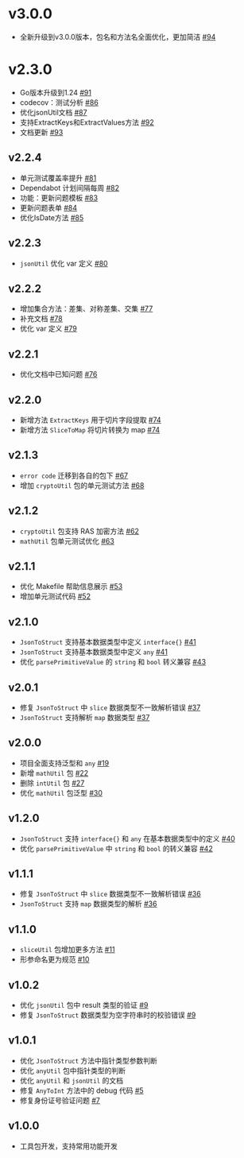 # v3.0.0
- 全新升级到v3.0.0版本，包名和方法名全面优化，更加简洁 [#94](https://github.com/jefferyjob/go-easy-utils/pull/94)

# v2.3.0
- Go版本升级到1.24 [#91](https://github.com/jefferyjob/go-easy-utils/pull/91)
- codecov：测试分析 [#86](https://github.com/jefferyjob/go-easy-utils/pull/86)
- 优化jsonUtil文档 [#87](https://github.com/jefferyjob/go-easy-utils/pull/87)
- 支持ExtractKeys和ExtractValues方法 [#92](https://github.com/jefferyjob/go-easy-utils/pull/92)
- 文档更新 [#93](https://github.com/jefferyjob/go-easy-utils/pull/93)

## v2.2.4
- 单元测试覆盖率提升 [#81](https://github.com/jefferyjob/go-easy-utils/pull/81)
- Dependabot 计划间隔每周 [#82](https://github.com/jefferyjob/go-easy-utils/pull/82)
- 功能：更新问题模板 [#83](https://github.com/jefferyjob/go-easy-utils/pull/83)
- 更新问题表单 [#84](https://github.com/jefferyjob/go-easy-utils/pull/84)
- 优化IsDate方法  [#85](https://github.com/jefferyjob/go-easy-utils/pull/85)

## v2.2.3
- `jsonUtil` 优化 var 定义 [#80](https://github.com/jefferyjob/go-easy-utils/pull/80)

## v2.2.2
- 增加集合方法：差集、对称差集、交集 [#77](https://github.com/jefferyjob/go-easy-utils/pull/77)
- 补充文档 [#78](https://github.com/jefferyjob/go-easy-utils/pull/78)
- 优化 var 定义 [#79](https://github.com/jefferyjob/go-easy-utils/pull/79)

## v2.2.1
- 优化文档中已知问题 [#76](https://github.com/jefferyjob/go-easy-utils/pull/76)

## v2.2.0
- 新增方法 `ExtractKeys` 用于切片字段提取 [#74](https://github.com/jefferyjob/go-easy-utils/pull/74)
- 新增方法 `SliceToMap` 将切片转换为 map [#74](https://github.com/jefferyjob/go-easy-utils/pull/74)

## v2.1.3
- `error code` 迁移到各自的包下 [#67](https://github.com/jefferyjob/go-easy-utils/pull/67)
- 增加 `cryptoUtil` 包的单元测试方法 [#68](https://github.com/jefferyjob/go-easy-utils/pull/68)

## v2.1.2
- `cryptoUtil` 包支持 RAS 加密方法 [#62](https://github.com/jefferyjob/go-easy-utils/pull/62)
- `mathUtil` 包单元测试优化 [#63](https://github.com/jefferyjob/go-easy-utils/pull/63)

## v2.1.1
- 优化 Makefile 帮助信息展示 [#53](https://github.com/jefferyjob/go-easy-utils/pull/53)
- 增加单元测试代码 [#52](https://github.com/jefferyjob/go-easy-utils/pull/52)

## v2.1.0
- `JsonToStruct` 支持基本数据类型中定义 `interface{}` [#41](https://github.com/jefferyjob/go-easy-utils/pull/41)
- `JsonToStruct` 支持基本数据类型中定义 `any` [#41](https://github.com/jefferyjob/go-easy-utils/pull/41)
- 优化 `parsePrimitiveValue` 的 `string` 和 `bool` 转义兼容 [#43](https://github.com/jefferyjob/go-easy-utils/pull/43)

## v2.0.1
- 修复 `JsonToStruct` 中 `slice` 数据类型不一致解析错误 [#37](https://github.com/jefferyjob/go-easy-utils/pull/37)
- `JsonToStruct` 支持解析 `map` 数据类型 [#37](https://github.com/jefferyjob/go-easy-utils/pull/37)

## v2.0.0
- 项目全面支持泛型和 `any` [#19](https://github.com/jefferyjob/go-easy-utils/pull/19)
- 新增 `mathUtil` 包 [#22](https://github.com/jefferyjob/go-easy-utils/pull/22)
- 删除 `intUtil` 包 [#27](https://github.com/jefferyjob/go-easy-utils/pull/27)
- 优化 `mathUtil` 包泛型 [#30](https://github.com/jefferyjob/go-easy-utils/pull/30)

## v1.2.0
- `JsonToStruct` 支持 `interface{}` 和 `any` 在基本数据类型中的定义 [#40](https://github.com/jefferyjob/go-easy-utils/pull/40)
- 优化 `parsePrimitiveValue` 中 `string` 和 `bool` 的转义兼容 [#42](https://github.com/jefferyjob/go-easy-utils/pull/42)

## v1.1.1
- 修复 `JsonToStruct` 中 `slice` 数据类型不一致解析错误 [#36](https://github.com/jefferyjob/go-easy-utils/pull/36)
- `JsonToStruct` 支持 `map` 数据类型的解析 [#36](https://github.com/jefferyjob/go-easy-utils/pull/36)

## v1.1.0
- `sliceUtil` 包增加更多方法 [#11](https://github.com/jefferyjob/go-easy-utils/pull/11)
- 形参命名更为规范 [#10](https://github.com/jefferyjob/go-easy-utils/pull/10)

## v1.0.2
- 优化 `jsonUtil` 包中 result 类型的验证 [#9](https://github.com/jefferyjob/go-easy-utils/pull/9)
- 修复 `JsonToStruct` 数据类型为空字符串时的校验错误 [#9](https://github.com/jefferyjob/go-easy-utils/pull/9)

## v1.0.1
- 优化 `JsonToStruct` 方法中指针类型参数判断
- 优化 `anyUtil` 包中指针类型的判断
- 优化 `anyUtil` 和 `jsonUtil` 的文档
- 修复 `AnyToInt` 方法中的 debug 代码 [#5](https://github.com/jefferyjob/go-easy-utils/pull/5)
- 修复身份证号验证问题 [#7](https://github.com/jefferyjob/go-easy-utils/pull/7)

## v1.0.0
- 工具包开发，支持常用功能开发